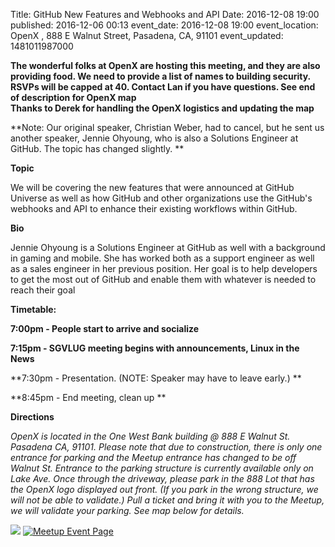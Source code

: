 Title: GitHub New Features and Webhooks and API
Date: 2016-12-08 19:00
published: 2016-12-06 00:13
event_date: 2016-12-08 19:00
event_location:  OpenX  , 888 E Walnut Street, Pasadena, CA, 91101
event_updated: 1481011987000

**The wonderful folks at OpenX are hosting this meeting, and they are also providing food.  We need to provide a list 
of names to building security. RSVPs will be capped at 40.  Contact Lan if you have questions.  See end of description for OpenX map  
Thanks to Derek for handling the OpenX logistics and updating the map**

**Note: Our original speaker, Christian Weber, had to cancel, but he sent us another speaker, Jennie Ohyoung, who is also a Solutions Engineer at GitHub.  The topic has changed slightly.
**

**Topic**

We will be covering the new features that were announced at GitHub Universe as well as how GitHub and other organizations use the GitHub's webhooks and API to enhance their existing workflows within GitHub. 
  
**Bio**

  
Jennie Ohyoung is a Solutions Engineer at GitHub as well with a background  in gaming and mobile. She has worked both as a support engineer as well as a sales engineer in her previous position. Her goal is to help developers to get the most out of GitHub and enable them with whatever is needed to reach their goal
  
**Timetable:**

**7:00pm - People start to arrive and socialize**

**7:15pm - SGVLUG meeting begins with announcements, Linux in the News**

**7:30pm - Presentation.  (NOTE: Speaker may have to leave early.) **

**8:45pm - End meeting, clean up **

  
**Directions**

_OpenX is located in the One West Bank building @ 888 E Walnut St.  Pasadena CA, 91101. Please note that due to construction, there 
is only one entrance for parking and the Meetup entrance has changed to be  off Walnut St.   Entrance to the parking structure 
is currently available only on Lake Ave.   Once through the driveway, please park in the 888 Lot that has the OpenX logo displayed 
out front.   (If you park in the wrong structure, we will not be able to validate.)  Pull a ticket and bring it with you to the 
Meetup, we will validate your parking.   See map below for details._

![](http://photos3.meetupstatic.com/photos/event/c/4/8/4/600_456650308.jpeg) 
[ ![Meetup Event Page]({filename}/images/meetup_logo_45.png) ](https://www.meetup.com/SGVTech/events/233578486/)
